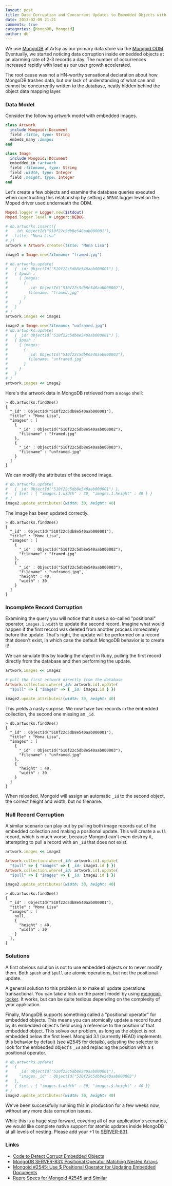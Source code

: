 ```yaml
---
layout: post
title: Data Corruption and Concurrent Updates to Embedded Objects with MongoDB
date: 2013-02-09 21:21
comments: true
categories: [MongoDB, Mongoid]
author: db
---
```


We use [MongoDB](http://www.mongodb.org/) at Artsy as our primary data store via the [Mongoid ODM](http://mongoid.org/). Eventually, we started noticing data corruption inside embedded objects at an alarming rate of 2-3 records a day. The number of occurrences increased rapidly with load as our user growth accelerated.

The root cause was not a HN-worthy sensational declaration about how MongoDB trashes data, but our lack of understanding of what can and cannot be concurrently written to the database, neatly hidden behind the object data mapping layer.

<!-- more -->

### Data Model

Consider the following artwork model with embedded images.

```ruby
class Artwork
  include Mongoid::Document
  field :title, type: String
  embeds_many :images
end

class Image
  include Mongoid::Document
  embedded_in :artwork
  field :filename, type: String
  field :width, type: Integer  
  field :height, type: Integer
end
```

Let's create a few objects and examine the database queries executed when constructing this relationship by setting a `DEBUG` logger level on the Moped driver used underneath the ODM.

```ruby
Moped.logger = Logger.new($stdout)
Moped.logger.level = Logger::DEBUG

# db.artworks.insert({
#   _id: ObjectId("510f22c5db8e540aab000001"),
#   title: "Mona Lisa"
# })
artwork = Artwork.create!(title: "Mona Lisa")

image1 = Image.new(filename: "framed.jpg")

# db.artworks.update(
#   { _id: ObjectId("510f22c5db8e540aab000001") },
#   { $push :
#     { images:
#       {
#         _id: ObjectId("510f22c5db8e540aab000002"),
#         filename: "framed.jpg"
#       }
#     }
#   }
# )
artwork.images << image1

image2 = Image.new(filename: "unframed.jpg")
# db.artworks.update(
#   { _id: ObjectId("510f22c5db8e540aab000001") },
#   { $push :
#     { images:
#       {
#         _id: ObjectId("510f22c5db8e540aab000003"),
#         filename: "unframed.jpg"
#       }
#     }
#   }
# )
artwork.images << image2
```

Here's the artwork data in MongoDB retrieved from a `mongo` shell:

```
> db.artworks.findOne()
{
  "_id" : ObjectId("510f22c5db8e540aab000001"),
  "title" : "Mona Lisa",
  "images" : [
    {
      "_id" : ObjectId("510f22c5db8e540aab000002"),
      "filename" : "framed.jpg"
    },
    {
      "_id" : ObjectId("510f22c5db8e540aab000003"),
      "filename" : "unframed.jpg"
    }
  ]
}
```

We can modify the attributes of the second image.

```ruby
# db.artworks.update(
#   { _id: ObjectId("510f22c5db8e540aab000001") },
#   { $set : { "images.1.width" : 30, "images.1.height" : 40 } }
# )
image2.update_attributes!(width: 30, height: 40)
```

The image has been updated correctly.

```
> db.artworks.findOne()
{
  "_id" : ObjectId("510f22c5db8e540aab000001"),
  "title" : "Mona Lisa",
  "images" : [
    {
      "_id" : ObjectId("510f22c5db8e540aab000002"),
      "filename" : "framed.jpg"
    },
    {
      "_id" : ObjectId("510f22c5db8e540aab000003"),
      "filename" : "unframed.jpg",
      "height" : 40,
      "width" : 30
    }
  ]
}
```

### Incomplete Record Corruption

Examining the query you will notice that it uses a so-called "positional" operator, `images.1.width` to update the second record. Imagine what would happen if the first record was deleted from another process immediately before the update. That's right, the update will be performed on a record that doesn't exist, in which case the default MongoDB behavior is to create it!

We can simulate this by loading the object in Ruby, pulling the first record directly from the database and then performing the update.

```ruby
artwork.images << image2

# pull the first artwork directly from the database
Artwork.collection.where(_id: artwork.id).update(
  "$pull" => { "images" => { _id: image1.id } })

image2.update_attributes!(width: 30, height: 40)
```

This yields a nasty surprise. We now have two records in the embedded collection, the second one missing an `_id`.

```
> db.artworks.findOne()
{
  "_id" : ObjectId("510f22c5db8e540aab000001"),
  "title" : "Mona Lisa",
  "images" : [
    {
      "_id" : ObjectId("510f22c5db8e540aab000003"),
      "filename" : "unframed.jpg"
    },
    {
      "height" : 40,
      "width" : 30
    }
  ]
}
```

When reloaded, Mongoid will assign an automatic `_id` to the second object, the correct height and width, but no filename.

### Null Record Corruption

A similar scenario can play out by pulling both image records out of the embedded collection and making a positional update. This will create a `null` record, which is much worse, because Mongoid can't even destroy it, attempting to pull a record with an `_id` that does not exist.

```ruby
artwork.images << image2

Artwork.collection.where(_id: artwork.id).update(
  "$pull" => { "images" => { _id: image1.id } })
Artwork.collection.where(_id: artwork.id).update(
  "$pull" => { "images" => { _id: image2.id } })

image2.update_attributes!(width: 30, height: 40)
```

```
> db.artworks.findOne()
{
  "_id" : ObjectId("510f22c5db8e540aab000001"),
  "title" : "Mona Lisa"
  "images" : [
    null,
    {
      "height" : 40,
      "width" : 30
    }
  ],
}
```

### Solutions

A first obvious solution is not to use embedded objects or to never modify them. Both `$push` and `$pull` are atomic operations, but not the positional update.

A general solution to this problem is to make all update operations transactional. You can take a lock on the parent model by using [mongoid-locker](https://github.com/afeld/mongoid-locker). It works, but can be quite tedious depending on the complexity of your application.

Finally, MongoDB supports something called a "positional operator" for embedded objects. This means you can atomically update a record found by its embedded object's field using a reference to the position of that embedded object. This solves our problem, as long as the object is not embedded below the first level. Mongoid 3.1 (currently HEAD) implements this behavior by default (see [#2545](https://github.com/mongoid/mongoid/issues/2545) for details), adjusting the selector to look for the embedded object's `_id` and replacing the position with a `$` positional operator.

```ruby
# db.artworks.update(
#   {
#     _id: ObjectId("510f22c5db8e540aab000001"),
#     "images._id" : ObjectId("510f22c5db8e540aab000003")
#   },
#   { $set : { "images.$.width" : 30, "images.$.height" : 40 }}
# )
image2.update_attributes!(width: 30, height: 40)
```

We've been successfully running this in production for a few weeks now, without any more data corruption issues.

While this is a huge step forward, covering all of our application's scenarios, we would like complete native support for atomic updates inside MongoDB at all levels of nesting. Please add your +1 to [SERVER-831](https://jira.mongodb.org/browse/SERVER-831).

### Links

* [Code to Detect Corrupt Embedded Objects](https://gist.github.com/dblock/4699070)
* [MongoDB SERVER-831: Positional Operator Matching Nested Arrays](https://jira.mongodb.org/browse/SERVER-831)
* [Mongoid #2545: Use $ Positional Operator for Updating Embedded Documents](https://github.com/mongoid/mongoid/issues/2545)
* [Repro Specs for Mongoid #2545 and Similar](https://github.com/dblock/mongoid/tree/master-issues/spec/dblock)
